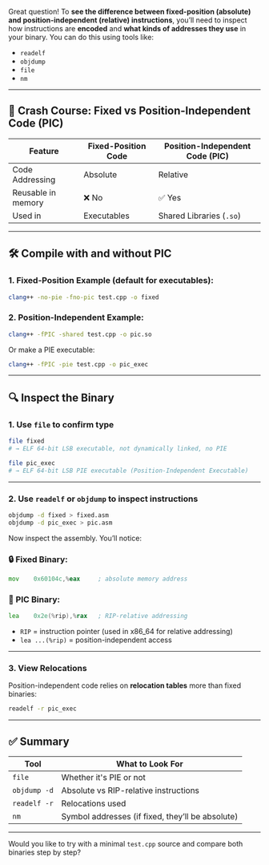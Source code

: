 Great question! To **see the difference between fixed-position (absolute) and position-independent (relative) instructions**, you’ll need to inspect how instructions are **encoded** and **what kinds of addresses they use** in your binary. You can do this using tools like:

* `readelf`
* `objdump`
* `file`
* `nm`

---

## 🧠 Crash Course: Fixed vs Position-Independent Code (PIC)

| Feature            | Fixed-Position Code | Position-Independent Code (PIC) |
| ------------------ | ------------------- | ------------------------------- |
| Code Addressing    | Absolute            | Relative                        |
| Reusable in memory | ❌ No                | ✅ Yes                           |
| Used in            | Executables         | Shared Libraries (`.so`)        |

---

## 🛠️ Compile with and without PIC

### 1. Fixed-Position Example (default for executables):

```bash
clang++ -no-pie -fno-pic test.cpp -o fixed
```

### 2. Position-Independent Example:

```bash
clang++ -fPIC -shared test.cpp -o pic.so
```

Or make a PIE executable:

```bash
clang++ -fPIC -pie test.cpp -o pic_exec
```

---

## 🔍 Inspect the Binary

### 1. Use `file` to confirm type

```bash
file fixed
# → ELF 64-bit LSB executable, not dynamically linked, no PIE

file pic_exec
# → ELF 64-bit LSB PIE executable (Position-Independent Executable)
```

---

### 2. Use `readelf` or `objdump` to inspect instructions

```bash
objdump -d fixed > fixed.asm
objdump -d pic_exec > pic.asm
```

Now inspect the assembly. You’ll notice:

### 🔒 Fixed Binary:

```asm
mov    0x60104c,%eax     ; absolute memory address
```

### 🧳 PIC Binary:

```asm
lea    0x2e(%rip),%rax   ; RIP-relative addressing
```

* `RIP` = instruction pointer (used in x86\_64 for relative addressing)
* `lea ...(%rip)` = position-independent access

---

### 3. View Relocations

Position-independent code relies on **relocation tables** more than fixed binaries:

```bash
readelf -r pic_exec
```

---

## ✅ Summary

| Tool         | What to Look For                                 |
| ------------ | ------------------------------------------------ |
| `file`       | Whether it's PIE or not                          |
| `objdump -d` | Absolute vs RIP-relative instructions            |
| `readelf -r` | Relocations used                                 |
| `nm`         | Symbol addresses (if fixed, they’ll be absolute) |

---

Would you like to try with a minimal `test.cpp` source and compare both binaries step by step?
